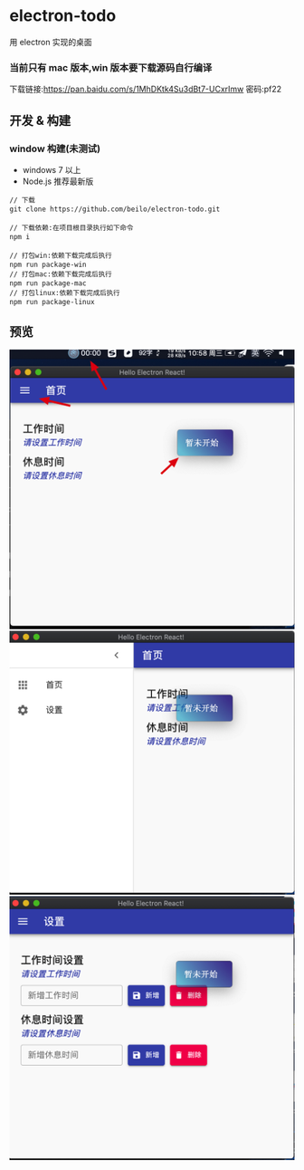 # electron-todo

用 electron 实现的桌面

### 当前只有 mac 版本,win 版本要下载源码自行编译

下载链接:https://pan.baidu.com/s/1MhDKtk4Su3dBt7-UCxrImw 密码:pf22

## 开发 & 构建

### window 构建(未测试)

- windows 7 以上
- Node.js 推荐最新版

```
// 下载
git clone https://github.com/beilo/electron-todo.git

// 下载依赖:在项目根目录执行如下命令
npm i

// 打包win:依赖下载完成后执行
npm run package-win
// 打包mac:依赖下载完成后执行
npm run package-mac
// 打包linux:依赖下载完成后执行
npm run package-linux
```

## 预览

![首页](https://github.com/beilo/electron-todo/blob/master/images_readme/1.png)
![侧边栏](https://github.com/beilo/electron-todo/blob/master/images_readme/2.png)
![设置](https://github.com/beilo/electron-todo/blob/master/images_readme/3.png)
